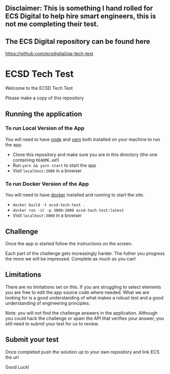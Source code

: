 ## Disclaimer: This is something I hand rolled for ECS Digital to help hire smart engineers, this is not me completing their test.
## The ECS Digital repository can be found here
https://github.com/ecsdigital/qa-tech-test

# ECSD Tech Test
Welcome to the ECSD Tech Test 

Please make a copy of this repository

## Running the application

### To run Local Version of the App
You will need to have [node] and [yarn] both installed on your machine to run the app.

- Clone this repository and make sure you are in this directory (the one containing `README.md`!)
- Run `yarn && yarn start` to start the app
- Visit `localhost:3000` in a browser

### To run Docker Version of the App 

You will need to have [docker] installed and running to start the site.

- `docker build -t ecsd-tech-test .`
- `docker run -it -p 3000:3000 ecsd-tech-test:latest`
- Visit `localhost:3000` in a browser

## Challenge 
Once the app is started follow the instructions on the screen.

Each part of the challenge gets increasingly harder. The futher you progress the more we will be impressed.
Complete as much as you can!

## Limitations
There are no limitations set on this. If you are struggling to select elements you are free to edit the app source code where needed.
What we are looking for is a good understanding of what makes a robust test and a good understanding of engineering principles.

Note: you will not find the challenge answers in the application. Although you could hack the challenge or spam the API that verifies your answer, you still need to submit your test for us to review. 

## Submit your test
Once completed push the solution up to your own repository and link ECS the url 

Good Luck!

[docker]: https://www.docker.com/
[node]: https://nodejs.org/en/
[yarn]: https://yarnpkg.com/en/
